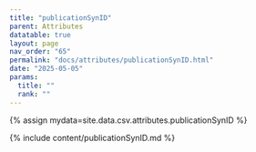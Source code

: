 ```yaml
---
title: "publicationSynID"
parent: Attributes
datatable: true
layout: page
nav_order: "65"
permalink: "docs/attributes/publicationSynID.html"
date: "2025-05-05"
params:
  title: ""
  rank: ""
---
```

{% assign mydata=site.data.csv.attributes.publicationSynID %} 

{% include content/publicationSynID.md %}
